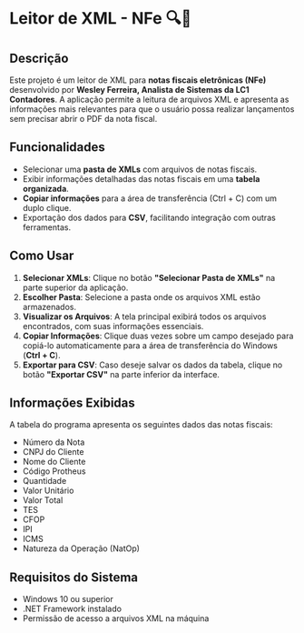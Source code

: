 # Leitor de XML - NFe 🔍📄

## Descrição
Este projeto é um leitor de XML para **notas fiscais eletrônicas (NFe)** desenvolvido por **Wesley Ferreira, Analista de Sistemas da LC1 Contadores**. A aplicação permite a leitura de arquivos XML e apresenta as informações mais relevantes para que o usuário possa realizar lançamentos sem precisar abrir o PDF da nota fiscal.

## Funcionalidades
- Selecionar uma **pasta de XMLs** com arquivos de notas fiscais.
- Exibir informações detalhadas das notas fiscais em uma **tabela organizada**.
- **Copiar informações** para a área de transferência (Ctrl + C) com um duplo clique.
- Exportação dos dados para **CSV**, facilitando integração com outras ferramentas.

## Como Usar
1. **Selecionar XMLs**: Clique no botão **"Selecionar Pasta de XMLs"** na parte superior da aplicação.
2. **Escolher Pasta**: Selecione a pasta onde os arquivos XML estão armazenados.
3. **Visualizar os Arquivos**: A tela principal exibirá todos os arquivos encontrados, com suas informações essenciais.
4. **Copiar Informações**: Clique duas vezes sobre um campo desejado para copiá-lo automaticamente para a área de transferência do Windows (**Ctrl + C**).
5. **Exportar para CSV**: Caso deseje salvar os dados da tabela, clique no botão **"Exportar CSV"** na parte inferior da interface.

## Informações Exibidas
A tabela do programa apresenta os seguintes dados das notas fiscais:
- Número da Nota
- CNPJ do Cliente
- Nome do Cliente
- Código Protheus
- Quantidade
- Valor Unitário
- Valor Total
- TES
- CFOP
- IPI
- ICMS
- Natureza da Operação (NatOp)

## Requisitos do Sistema
- Windows 10 ou superior
- .NET Framework instalado
- Permissão de acesso a arquivos XML na máquina

